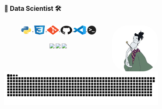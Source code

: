 ## 🚀 Data Scientist 🛠️
<div align="center">
  <a href="https://github.com/rodhfr">
  <!--<img height="180em" src="https://github-readme-stats.vercel.app/api?username=rodhfr&show_icons=true&theme=highcontrast&include_all_commits=true&title_color=pink&count_private=true"/>
     
  <img height="180em" src="https://github-readme-stats.vercel.app/api/top-langs/?username=IsadoraFerrao&layout=compact&&title_color=pink&theme=highcontrast"/>
</div>-->
<div style="display: inline_block"><br>
  <img align="center" alt="Isa-Python" height="30" width="40" src="https://raw.githubusercontent.com/devicons/devicon/master/icons/python/python-original.svg">
  <img align="center" alt="Isa-CSS" height="30" width="40" src="https://raw.githubusercontent.com/devicons/devicon/master/icons/css3/css3-original.svg">
  <img align="center" alt="Isa-git" height="30" width="40" src="https://raw.githubusercontent.com/devicons/devicon/master/icons/git/git-plain.svg">
  <img align="center" alt="Isa-github" height="30" width="40" src="https://raw.githubusercontent.com/devicons/devicon/master/icons/github/github-original.svg">
  <img align="center" alt="Isa-vscode" height="30" width="40" src="https://raw.githubusercontent.com/devicons/devicon/master/icons/vscode/vscode-original.svg">
  <img align="center" alt="Isa-terminal" height="30" width="30" src="https://raw.githubusercontent.com/github/explore/80688e429a7d4ef2fca1e82350fe8e3517d3494d/topics/terminal/terminal.png">

  <img align="right" alt="Rafa-pic" height="150" style="border-radius:50px;" src="https://github.com/rodhfr/rodhfr/blob/main/perfil.png">
</div> 
 
  ##  
<div> 
  <a href="https://www.youtube.com/watch?v=RPVeQ0LUZy8" target="_blank"><img src="https://img.shields.io/badge/YouTube-0000CD?style=for-the-badge&logo=youtube&logoColor=white" target="_blank"></a>
  <a href = "mailto:souzafrodolfo@gmail.com"><img src="https://img.shields.io/badge/-Gmail-0000CD?style=for-the-badge&logo=gmail&logoColor=white" target="_blank"></a>
  <a href="https://www.linkedin.com/in/rodolfo-fran%C3%A7a-de-souza-28b55a286/" target="_blank"><img src="https://img.shields.io/badge/-LinkedIn-0000CD?style=for-the-badge&logo=linkedin&logoColor=white" target="_blank"></a> 
  

  
  ![Snake animation](https://github.com/rodhfr/rodhfr/blob/main/snake.svg)
</div>
